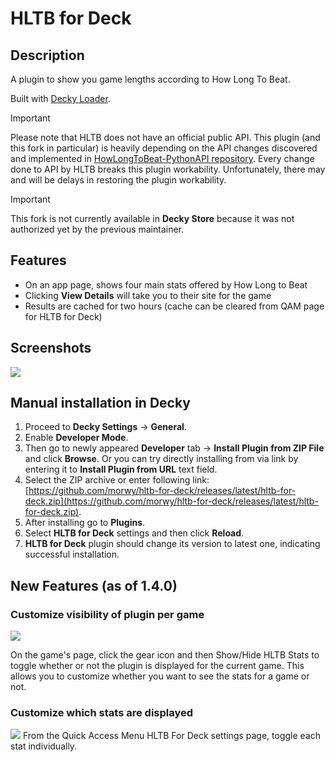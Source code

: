 # HLTB for Deck

## Description

A plugin to show you game lengths according to How Long To Beat.

Built with [Decky Loader](https://github.com/SteamDeckHomebrew/decky-loader).

> [!IMPORTANT]  
> Please note that HLTB does not have an official public API. This plugin (and this fork in particular) is heavily depending on the API changes discovered and implemented in [HowLongToBeat-PythonAPI repository](https://github.com/ScrappyCocco/HowLongToBeat-PythonAPI). Every change done to API by HLTB breaks this plugin workability. Unfortunately, there may and will be delays in restoring the plugin workability.

> [!IMPORTANT]  
> This fork is not currently available in **Decky Store** because it was not authorized yet by the previous maintainer. 

## Features

- On an app page, shows four main stats offered by How Long to Beat
- Clicking **View Details** will take you to their site for the game
- Results are cached for two hours (cache can be cleared from QAM page for HLTB for Deck)

## Screenshots

![](images/image001.png)

## Manual installation in Decky

1. Proceed to **Decky Settings** &rarr; **General**.
2. Enable **Developer Mode**.
3. Then go to newly appeared **Developer** tab &rarr; **Install Plugin from ZIP File** and click **Browse**. Or you can try directly installing from via link by entering it to **Install Plugin from URL** text field.
4. Select the ZIP archive or enter following link: [https://github.com/morwy/hltb-for-deck/releases/latest/hltb-for-deck.zip](https://github.com/morwy/hltb-for-deck/releases/latest/hltb-for-deck.zip).
5. After installing go to **Plugins**.
6. Select **HLTB for Deck** settings and then click **Reload**.
7. **HLTB for Deck** plugin should change its version to latest one, indicating successful installation.

## New Features (as of 1.4.0)

### Customize visibility of plugin per game

![](images/image002.png)

On the game's page, click the gear icon and then Show/Hide HLTB Stats to toggle whether or not the plugin is displayed for the current game. This allows you to customize whether you want to see the stats for a game or not.

### Customize which stats are displayed

![](images/image003.png)
From the Quick Access Menu HLTB For Deck settings page, toggle each stat individually.
